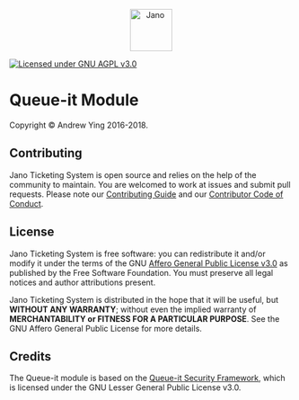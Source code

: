 <p style="text-align:center;"><img src="https://raw.githubusercontent.com/jano-may-ball/ticketing/master/logo.png" height="75" alt="Jano"></p>

[![Licensed under GNU AGPL v3.0](https://img.shields.io/badge/license-GNU%20AGPL%20v3.0-blue.svg)](https://github.com/jano-may-ball/ticketing/blob/master/README.md)

# Queue-it Module

Copyright &copy; Andrew Ying 2016-2018.

## Contributing
Jano Ticketing System is open source and relies on the help of the community to maintain. You are welcomed to work at issues and submit pull requests. Please note our [Contributing Guide](CONTRIBUTING.md) and our [Contributor Code of Conduct](CODE_OF_CONDUCT.md).

## License
Jano Ticketing System is free software: you can redistribute it and/or modify it under the terms of the GNU [Affero General Public License v3.0](LICENSE.md) as published by the Free Software Foundation. You must preserve all legal notices and author attributions present.

Jano Ticketing System is distributed in the hope that it will be useful, but **WITHOUT ANY WARRANTY**; without even the implied warranty of **MERCHANTABILITY or FITNESS FOR A PARTICULAR PURPOSE**.  See the GNU Affero General Public License for more details.

## Credits

The Queue-it module is based on the [Queue-it Security Framework](https://github.com/queueit/KnownUser.V3.PHP), which
 is licensed under the GNU Lesser General Public License v3.0.